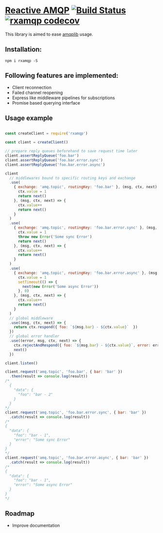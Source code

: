 # [Reactive AMQP](https://github.com/ygrishajev/rxamqp) [![Build Status](https://api.travis-ci.org/ygrishajev/rxamqp.svg)](https://travis-ci.org/ygrishajev/rxamqp) [![rxamqp codecov](https://codecov.io/gh/ygrishajev/rxamqp/branch/master/graph/badge.svg)](https://codecov.io/gh/ygrishajev/rxamqp)

This library is aimed to ease [amqplib](https://github.com/squaremo/amqp.node) usage.


## Installation:
```
npm i rxamqp -S
```

## Following features are implemented:
* Client reconnection
* Failed channel reopening
* Express like middleware pipelines for subscriptions
* Promise based querying interface


## Usage example

```javascript

const createClient = require('rxamqp')

const client = createClient()

// prepare reply queues beforehand to save request time later
client.assertReplyQueue('foo.bar')
client.assertReplyQueue('foo.bar.error.sync')
client.assertReplyQueue('foo.bar.error.async')

client
  // middlewares bound to specific routing keys and exchange
  .use(
    { exchange: 'amq.topic', routingKey: 'foo.bar' }, (msg, ctx, next) => {
      ctx.value = 1
      return next()
    }, (msg, ctx, next) => {
      ctx.value++
      return next()
    }
  )
  .use(
    { exchange: 'amq.topic', routingKey: 'foo.bar.error.sync' }, (msg, ctx, next) => {
      ctx.value = 1
      throw new Error('Some sync Error')
      return next()
    }, (msg, ctx, next) => {
      ctx.value++
      return next()
    }
  )
  .use(
    { exchange: 'amq.topic', routingKey: 'foo.bar.error.async' }, (msg, ctx, next) => {
      ctx.value = 1
      setTimeout(() => {
        next(new Error('Some async Error'))
      }, 0)
    }, (msg, ctx, next) => {
      ctx.value++
      return next()
    }
  )
  // global middleware
  .use((msg, ctx, next) => {
    return ctx.respond({ foo: `${msg.bar} - ${ctx.value}`  })
  })
  // global error handler
  .use((error, msg, ctx, next) => {
    ctx.rejectAndRespond({ foo: `${msg.bar} - ${ctx.value}`, error: error.message })
    next()
  })

client.listen()

client.request('amq.topic', 'foo.bar', { bar: 'bar' })
  .then(result => console.log(result))
/*
  {
    "data": {
      "foo": "bar - 2"
    }
  }
*/
client.request('amq.topic', 'foo.bar.error.sync', { bar: 'bar' })
  .catch(result => console.log(result))
/*
{
  "data": {
    "foo": "bar - 1",
    "error": "Some sync Error"
  }
}
*/
client.request('amq.topic', 'foo.bar.error.async', { bar: 'bar' })
  .catch(result => console.log(result))
/*
{
  "data": {
    "foo": "bar - 1",
    "error": "Some async Error"
  }
}
*/

```

## Roadmap
* Improve documentation
